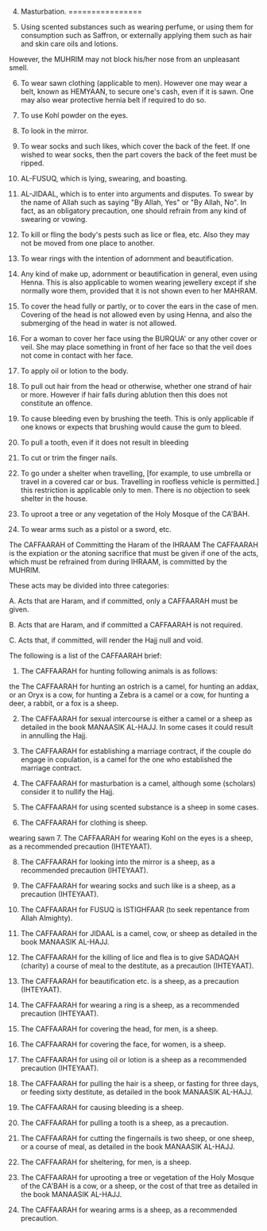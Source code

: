 4. Masturbation.
================

5. Using scented substances such as wearing perfume, or using them for
consumption such as Saffron, or externally applying them such as hair
and skin care oils and lotions.

However, the MUHRIM may not block his/her nose from an unpleasant
smell.

6. To wear sawn clothing (applicable to men). However one may wear a
belt, known as HEMYAAN, to secure one's cash, even if it is sawn. One
may also wear protective hernia belt if required to do so.

7. To use Kohl powder on the eyes.

8. To look in the mirror.

9. To wear socks and such likes, which cover the back of the feet. If
one wished to wear socks, then the part covers the back of the feet must
be ripped.

10. AL-FUSUQ, which is lying, swearing, and boasting.

11. AL-JIDAAL, which is to enter into arguments and disputes. To swear
by the name of Allah such as saying "By Allah, Yes" or "By Allah, No".
In fact, as an obligatory precaution, one should refrain from any kind
of swearing or vowing.

12. To kill or fling the body's pests such as lice or flea, etc. Also
they may not be moved from one place to another.

13. To wear rings with the intention of adornment and beautification.

14. Any kind of make up, adornment or beautification in general, even
using Henna. This is also applicable to women wearing jewellery except
if she normally wore them, provided that it is not shown even to her
MAHRAM.

15. To cover the head fully or partly, or to cover the ears in the case
of men. Covering of the head is not allowed even by using Henna, and
also the submerging of the head in water is not allowed.

16. For a woman to cover her face using the BURQUA' or any other cover
or veil. She may place something in front of her face so that the veil
does not come in contact with her face.

17. To apply oil or lotion to the body.

18. To pull out hair from the head or otherwise, whether one strand of
hair or more. However if hair falls during ablution then this does not
constitute an offence.

19. To cause bleeding even by brushing the teeth. This is only
applicable if one knows or expects that brushing would cause the gum to
bleed.

20. To pull a tooth, even if it does not result in bleeding

21. To cut or trim the finger nails.

22. To go under a shelter when travelling, [for example, to use
umbrella or travel in a covered car or bus. Travelling in roofless
vehicle is permitted.] this restriction is applicable only to men. There
is no objection to seek shelter in the house.

23. To uproot a tree or any vegetation of the Holy Mosque of the
CA'BAH.

24. To wear arms such as a pistol or a sword, etc.

The CAFFAARAH of Committing the Haram of the IHRAAM The CAFFAARAH is
the expiation or the atoning sacrifice that must be given if one of the
acts, which must be refrained from during IHRAAM, is committed by the
MUHRIM.

These acts may be divided into three categories:

A. Acts that are Haram, and if committed, only a CAFFAARAH must be
given.

B. Acts that are Haram, and if committed a CAFFAARAH is not required.

C. Acts that, if committed, will render the Hajj null and void.

The following is a list of the CAFFAARAH brief:

1. The CAFFAARAH for hunting following animals is as follows:

the The CAFFAARAH for hunting an ostrich is a camel, for hunting an
addax, or an Oryx is a cow, for hunting a Zebra is a camel or a cow, for
hunting a deer, a rabbit, or a fox is a sheep.

2. The CAFFAARAH for sexual intercourse is either a camel or a sheep as
detailed in the book MANAASIK AL-HAJJ. In some cases it could result in
annulling the Hajj.

3. The CAFFAARAH for establishing a marriage contract, if the couple do
engage in copulation, is a camel for the one who established the
marriage contract.

4. The CAFFAARAH for masturbation is a camel, although some (scholars)
consider it to nullify the Hajj.

5. The CAFFAARAH for using scented substance is a sheep in some
cases.

6. The CAFFAARAH for clothing is sheep.

wearing sawn 7. The CAFFAARAH for wearing Kohl on the eyes is a sheep,
as a recommended precaution (IHTEYAAT).

8. The CAFFAARAH for looking into the mirror is a sheep, as a
recommended precaution (IHTEYAAT).

9. The CAFFAARAH for wearing socks and such like is a sheep, as a
precaution (IHTEYAAT).

10. The CAFFAARAH for FUSUQ is ISTIGHFAAR (to seek repentance from
Allah Almighty).

11. The CAFFAARAH for JIDAAL is a camel, cow, or sheep as detailed in
the book MANAASIK AL-HAJJ.

12. The CAFFAARAH for the killing of lice and flea is to give SADAQAH
(charity) a course of meal to the destitute, as a precaution
(IHTEYAAT).

13. The CAFFAARAH for beautification etc. is a sheep, as a precaution
(IHTEYAAT).

14. The CAFFAARAH for wearing a ring is a sheep, as a recommended
precaution (IHTEYAAT).

15. The CAFFAARAH for covering the head, for men, is a sheep.

16. The CAFFAARAH for covering the face, for women, is a sheep.

17. The CAFFAARAH for using oil or lotion is a sheep as a recommended
precaution (IHTEYAAT).

18. The CAFFAARAH for pulling the hair is a sheep, or fasting for three
days, or feeding sixty destitute, as detailed in the book MANAASIK
AL-HAJJ.

19. The CAFFAARAH for causing bleeding is a sheep.

20. The CAFFAARAH for pulling a tooth is a sheep, as a precaution.

21. The CAFFAARAH for cutting the fingernails is two sheep, or one
sheep, or a course of meal, as detailed in the book MANAASIK AL-HAJJ.

22. The CAFFAARAH for sheltering, for men, is a sheep.

23. The CAFFAARAH for uprooting a tree or vegetation of the Holy Mosque
of the CA'BAH is a cow, or a sheep, or the cost of that tree as detailed
in the book MANAASIK AL-HAJJ.

24. The CAFFAARAH for wearing arms is a sheep, as a recommended
precaution.


